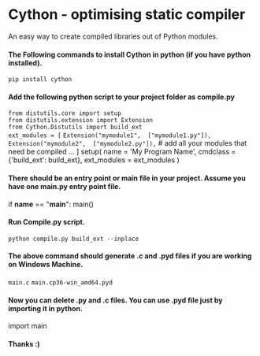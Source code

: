 # Cython - optimising static compiler
An easy way to create compiled libraries out of Python modules.

#### The Following commands to install Cython in python (if you have python installed).
   `pip install cython`
   
#### Add the following python script to your project folder as compile.py
   `from distutils.core import setup`<br>
   `from distutils.extension import Extension`<br>
   `from Cython.Distutils import build_ext`<br>
   `ext_modules = [`
       `Extension("mymodule1",  ["mymodule1.py"]),`
       `Extension("mymodule2",  ["mymodule2.py"]),`
       # add all your modules that need be compiled ...
   ]
   setup(
       name = 'My Program Name',
       cmdclass = {'build_ext': build_ext},
       ext_modules = ext_modules
   )

  

#### There should be an entry point or main file in your project. Assume you have one main.py entry point file. 
  if __name__ == "__main__":
    main()
    

#### Run Compile.py script.
   `python compile.py build_ext --inplace`

   
#### The above command should generate .c and .pyd files if you are working on Windows Machine.
   `main.c`
   `main.cp36-win_amd64.pyd`


#### Now you can delete .py and .c files. You can use .pyd file just by importing it in python.
   import main

#### Thanks :)
